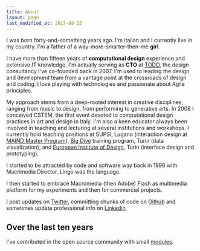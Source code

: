 ```yaml
---
title: About
layout: page
last_modified_at: 2017-08-25
---
```


I was born forty-and-something years ago. I'm italian and I currently live in my country. I'm a father of a way-more-smarter-then-me **girl**.

I have more than fifteen years of **computational design** experience and extensive IT knowledge. I'm actually serving as **CTO** at [TODO](https://todo.to.it/), the design consultancy I've co-founded back in 2007. I'm used to leading the design and development team from a vantage point at the crossroads of design and coding. I love playing with technologies and passionate about Agile principles.

My approach stems from a deep-rooted interest in creative disciplines, ranging from music to design, from performing to generative arts. In 2008 I conceived CSTEM, the first event devoted to computational design practices in art and design in Italy. I'm also a keen educator always been involved in teaching and lecturing at several institutions and workshops. I currently hold teaching positions at SUPSI, Lugano (interaction design at [MAIND Master Program](https://www.maind.supsi.ch/)), [Big Dive](http://www.bigdive.eu/) training program, Turin (data visualization), and [European Institute of Design](http://www.ied.it/), Turin (interface design and prototyping).

I started to be attracted by code and software way back in 1996 with Macrimedia Director. Lingo was the language.

I then started to embrace Macromedia (then Adobe) Flash as multimedia platform for my experiments and then for commercial projects.

I post updates on [Twitter](https://twitter.com/fabiofranchino), committing chunks of code on [Github](https://github.com/abusedmedia) and sometimes update professional info on [Linkedin](https://www.linkedin.com/in/abusedmedia/).

## Over the last ten years

I've contributed in the open source community with small [modules](https://www.npmjs.com/~abusedmedia).
